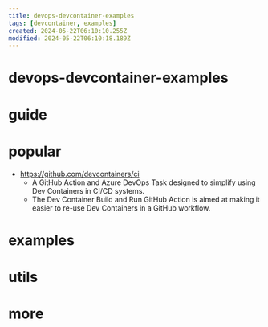 ```yaml
---
title: devops-devcontainer-examples
tags: [devcontainer, examples]
created: 2024-05-22T06:10:10.255Z
modified: 2024-05-22T06:10:18.189Z
---
```


# devops-devcontainer-examples

# guide

# popular
- https://github.com/devcontainers/ci
  - A GitHub Action and Azure DevOps Task designed to simplify using Dev Containers in CI/CD systems.
  - The Dev Container Build and Run GitHub Action is aimed at making it easier to re-use Dev Containers in a GitHub workflow. 
# examples

# utils

# more
